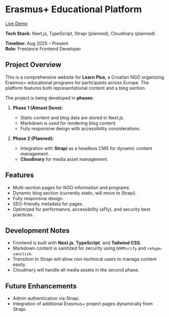# Erasmus+ Educational Platform

[Live Demo](https://learn-plus-ngo-next-js.vercel.app/)

**Tech Stack:** Next.js, TypeScript, Strapi (planned), Cloudinary (planned)

**Timeline:** Aug 2025 – Present  
**Role:** Freelance Frontend Developer

## Project Overview

This is a comprehensive website for **Learn Plus**, a Croatian NGO organizing Erasmus+ educational programs for participants across Europe. The platform features both representational content and a blog section.

The project is being developed in **phases**:

1. **Phase 1 (Almost Done):**
   - Static content and blog data are stored in Next.js.
   - Markdown is used for rendering blog content.
   - Fully responsive design with accessibility considerations.

2. **Phase 2 (Planned):**
   - Integration with **Strapi** as a headless CMS for dynamic content management.
   - **Cloudinary** for media asset management.

## Features

- Multi-section pages for NGO information and programs.
- Dynamic blog section (currently static, will move to Strapi).
- Fully responsive design.
- SEO-friendly metadata for pages.
- Optimized for performance, accessibility (a11y), and security best practices.

## Development Notes

- Frontend is built with **Next.js**, **TypeScript**, and **Tailwind CSS**.
- Markdown content is sanitized for security using `DOMPurify` and `rehype-sanitize`.
- Transition to Strapi will allow non-technical users to manage content easily.
- Cloudinary will handle all media assets in the second phase.

## Future Enhancements

- Admin authentication via Strapi.
- Integration of additional Erasmus+ project pages dynamically from Strapi.
